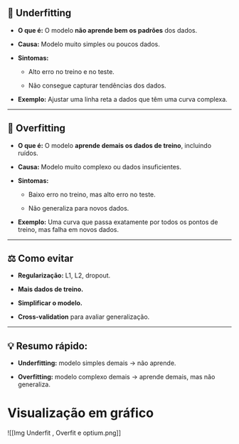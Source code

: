 ## 🎯 Underfitting

- **O que é:** O modelo **não aprende bem os padrões** dos dados.
    
- **Causa:** Modelo muito simples ou poucos dados.
    
- **Sintomas:**
    
    - Alto erro no treino e no teste.
        
    - Não consegue capturar tendências dos dados.
        
- **Exemplo:** Ajustar uma linha reta a dados que têm uma curva complexa.
    

---

## 🎯 Overfitting

- **O que é:** O modelo **aprende demais os dados de treino**, incluindo ruídos.
    
- **Causa:** Modelo muito complexo ou dados insuficientes.
    
- **Sintomas:**
    
    - Baixo erro no treino, mas alto erro no teste.
        
    - Não generaliza para novos dados.
        
- **Exemplo:** Uma curva que passa exatamente por todos os pontos de treino, mas falha em novos dados.
    

---

## ⚖️ Como evitar

- **Regularização:** L1, L2, dropout.
    
- **Mais dados de treino.**
    
- **Simplificar o modelo.**
    
- **Cross-validation** para avaliar generalização.
    

---
## 💡 **Resumo rápido:**

- **Underfitting:** modelo simples demais → não aprende.
    
- **Overfitting:** modelo complexo demais → aprende demais, mas não generaliza.

# Visualização em gráfico 
![[Img Underfit , Overfit e optium.png]]
